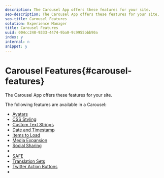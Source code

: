 ```yaml
---
description: The Carousel App offers these features for your site.
seo-description: The Carousel App offers these features for your site.
seo-title: Carousel Features
solution: Experience Manager
title: Carousel Features
uuid: 004cc248-9333-4474-9ba0-9c9955bbb90a
index: y
internal: n
snippet: y
---
```


# Carousel Features{#carousel-features}

The Carousel App offers these features for your site.

The following features are available in a Carousel:

* [Avatars](../c-styling-features/c-avatars.md#c_avatars)
* [CSS Styling](../c-styling-features/c-css-styling-branding.md#c_css_styling_branding)
* [Custom Text Strings](../c-custom-text-strings.md#c_custom_text_strings)
* [Date and Timestamp](../c-styling-features/c-date-and-timestamp.md#c_date_and_timestamp)
* [Items to Load](../c-content-behavior-features/c-items-to-load.md#c_items_to_load)
* [Media Expansion](c_media_expansion.md#c_media_expansion)
* [Social Sharing](../c-social-sharing/c-social-sharing.md#c_social_sharing)
* [](../c-styling-features/c-styling-features.md#c_styling_features)
* [SAFE](../c-about-moderation/c-moderation.md#c_moderation)
* [Translation Sets](../c-translation-sets.md#c_translation_sets)
* [Twitter Action Buttons](c_action_buttons.md#c_action_buttons)
* [](../c-on-site-contribution-features.md#section_vzs_t2s_d1b)

